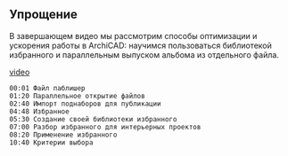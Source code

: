 ## Упрощение

В завершающем видео мы рассмотрим способы оптимизации и ускорения работы в ArchiCAD: научимся пользоваться библиотекой избранного и параллельным выпуском альбома из отдельного файла.

[video](https://player.softculture.cc/embed/online/IAB/IAB_19.31.08_L5-3_Optimisation)

``` chapters
00:01 Файл паблишер
01:20 Параллельное открытие файлов
02:40 Импорт поднаборов для публикации
04:48 Избранное
05:30 Создание своей библиотеки избранного
07:00 Разбор избранного для интерьерных проектов
08:20 Применение избранного
10:40 Критерии выбора
```